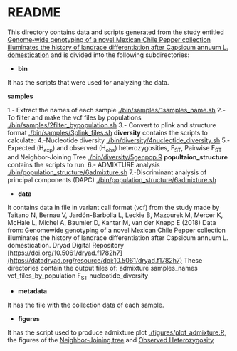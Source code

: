 # README
This directory contains data and scripts generated from the study entitled [Genome‐wide genotyping of a novel Mexican Chile Pepper collection illuminates the history of landrace differentiation after Capsicum annuum L. domestication](https://onlinelibrary.wiley.com/doi/abs/10.1111/eva.12651) and is divided into the following subdirectories:

* **bin**

It has the scripts that were used for analyzing the data.

  **samples**
  
  1.- Extract the names of each sample [./bin/samples/1samples_name.sh](./bin/samples/1samples_name.sh)
  2.- To filter and make the vcf files by populations [./bin/samples/2filter_bypopulation.sh](./bin/samples/2filter_bypopulation.sh)
  3.- Convert to plink and structure format [./bin/samples/3plink_files.sh](./bin/samples/3plink_files.sh)
   **diversity** contains the scripts to calculate:
   4.-Nucleotide diversity [./bin/diversity/4nucleotide_diversity.sh](./bin/diversity/4nucleotide_diversity.sh)
   5.-Expected (H<sub>exp</sub>) and observed (H<sub>obs</sub>) heterozygosities, F<sub>ST</sub>, Pairwise F<sub>ST</sub> and Neighbor-Joining Tree [./bin/diversity/5genpop.R](./bin/diversity/5genpop.R)
   **popultaion_structure** contains the scripts to run:
   6.- ADMIXTURE analysis [./bin/population_structure/6admixture.sh](./bin/population_structure/6admixture.sh)
   7.-Discriminant analysis of principal components (DAPC) [./bin/population_structure/6admixture.sh](./bin/population_structure/7DAPC.R)
   
* **data**

It contains data in file in variant call format (vcf) from the study made by Taitano N, Bernau V, Jardón-Barbolla L, Leckie B, Mazourek M, Mercer K, McHale L, Michel A, Baumler D, Kantar M, van der Knapp E (2018) Data from: Genomewide genotyping of a novel Mexican Chile Pepper collection illuminates the history of landrace differentiation after Capsicum annuum L. domestication. Dryad Digital Repository [https://doi.org/10.5061/dryad.f1782h7](https://datadryad.org/resource/doi:10.5061/dryad.f1782h7)
These directories contain the output files of:
admixture
samples_names
vcf_files_by_population
F<sub>ST</sub>
nucleotide_diversity

* **metadata**

It has the file with the collection data of each sample.

* **figures**

It has the script used to produce admixture plot [./figures/plot_admixture.R](./figures/plot_admixture.R), the figures of the [Neighbor-Joining tree](./figures/NJ_tree.png) and [Observed Heterozygosity](./figures/Heterozygosity.png)



